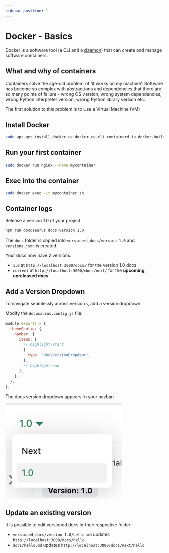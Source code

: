 ```yaml
---
sidebar_position: 1
---
```


# Docker - Basics

Docker is a software tool (a CLI and a [daemon](<https://en.wikipedia.org/wiki/Daemon_(computing)>)) that can create and manage software containers.

## What and why of containers

Containers solve the age-old problem of 'it works on my machine'. Software has become so complex with abstractions and dependencies that there are so many points of failure - wrong OS version, wrong system dependencies, wrong Python interpreter version, wrong Python library version etc.

The first solution to this problem is to use a Virtual Machine (VM)

## Install Docker

```bash
sudo apt-get install docker-ce docker-ce-cli containerd.io docker-buildx-plugin docker-compose-plugin
```

## Run your first container

```bash
sudo docker run nginx --name mycontainer
```

## Exec into the container

```bash
sudo docker exec -it mycontainer sh
```

## Container logs

Release a version 1.0 of your project:

```bash
npm run docusaurus docs:version 1.0
```

The `docs` folder is copied into `versioned_docs/version-1.0` and `versions.json` is created.

Your docs now have 2 versions:

- `1.0` at `http://localhost:3000/docs/` for the version 1.0 docs
- `current` at `http://localhost:3000/docs/next/` for the **upcoming, unreleased docs**

## Add a Version Dropdown

To navigate seamlessly across versions, add a version dropdown.

Modify the `docusaurus.config.js` file:

```js title="docusaurus.config.js"
module.exports = {
  themeConfig: {
    navbar: {
      items: [
        // highlight-start
        {
          type: "docsVersionDropdown",
        },
        // highlight-end
      ],
    },
  },
};
```

The docs version dropdown appears in your navbar:

![Docs Version Dropdown](./img/docsVersionDropdown.png)

## Update an existing version

It is possible to edit versioned docs in their respective folder:

- `versioned_docs/version-1.0/hello.md` updates `http://localhost:3000/docs/hello`
- `docs/hello.md` updates `http://localhost:3000/docs/next/hello`
